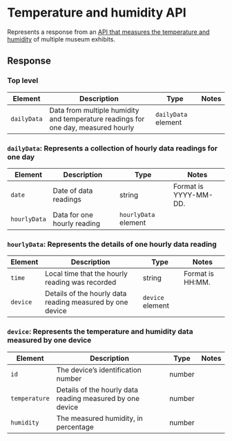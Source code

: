 # Temperature and humidity API
Represents a response from an [API that measures the temperature and humidity](https://github.com/kaefoody/Documenting-APIs-Course-Practice/blob/main/Temperature_and_Humidity_API/temperature-and-humidity-api.xml) of multiple museum exhibits. 

## Response 


### Top level
| Element | Description | Type | Notes |
|---| --- | --- | --- |
| `dailyData`   | Data from multiple humidity and temperature readings for one day, measured hourly | `dailyData` element  |                       |

### `dailyData`: Represents a collection of hourly data readings for one day
| Element | Description | Type | Notes |
|---| --- | --- | --- |
| `date`        | Date of data readings                                                             | string               | Format is YYYY-MM-DD. |
| `hourlyData`  | Data for one hourly reading                                                       | `hourlyData` element |                       |


### `hourlyData`: Represents the details of one hourly data reading
| Element | Description | Type | Notes |
|---| --- | --- | --- |
| `time`        | Local time that the hourly reading was recorded                                   | string               | Format is HH:MM.      |
| `device`      | Details of the hourly data reading measured by one device                         | `device` element     |                       |

### `device`: Represents the temperature and humidity data measured by one device
| Element | Description | Type | Notes |
|---| --- | --- | --- |
| `id`          | The device’s identification number                                                | number               |                       |
| `temperature` | Details of the hourly data reading measured by one device                         | number               |                       |
| `humidity`    | The measured humidity, in percentage                                              | number               |                       |

